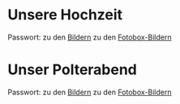 # Unsere Hochzeit
Passwort: 
zu den [Bildern](https://8.8.8.8/)
zu den [Fotobox-Bildern](https://8.8.8.8/)

# Unser Polterabend
Passwort: 
zu den [Bildern](https://8.8.8.8/)
zu den [Fotobox-Bildern](https://8.8.8.8/)
